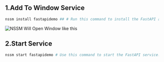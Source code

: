 ## 1.Add To Window Service

```bash
nssm install fastapidemo ## # Run this command to install the FastAPI application as a Windows service.
```

![NSSM Will Open Window like this](G:\fastapi-deployment-windows\NSSM_Install.png)

## 2.Start Service

```bash
nssm start fastapidemo # Use this command to start the FastAPI service.
```
